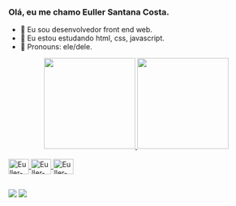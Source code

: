 ### Olá, eu me chamo Euller Santana Costa.



- 🔭 Eu sou desenvolvedor front end web.
- 🌱 Eu estou estudando html, css, javascript.
- 👯 Pronouns: ele/dele.


<div align="center">
  <a href="https://github.com/eullersc">
  <img height="180em" src="https://github-readme-stats.vercel.app/api?username=EullerSC&show_icons=true&theme=dark&include_all_commits=true&count_private=true"/>
  <img height="180em" src="https://github-readme-stats.vercel.app/api/top-langs/?username=EullerSC&layout=compact&langs_count=7&theme=radical"/>
</div>
  
<div style="display: inline_block"><br>
  <img align="center" alt="Euller-HTML5" height="30" width="40" src="https://cdn.jsdelivr.net/gh/devicons/devicon/icons/html5/html5-original.svg">
  <img align="center" alt="Euller-CSS3" height="30" width="40" src="https://cdn.jsdelivr.net/gh/devicons/devicon/icons/css3/css3-original.svg" > 
  <img align="center" alt="Euller-JAVASCRIPT" height="30" width="40" src="https://cdn.jsdelivr.net/gh/devicons/devicon/icons/javascript/javascript-original.svg">
</div>

  ##
  
  <div>
      <a href="https://www.linkedin.com/in/euller-santana-583ab761/" target="_blank"><img src="https://img.shields.io/badge/-LinkedIn-%230077B5?style=for-the-badge&logo=linkedin&logoColor=white" target="_blank"></a> 
      <a href = "mailto:eulleresc@gmail.com"><img src="https://img.shields.io/badge/-Gmail-%23333?style=for-the-badge&logo=gmail&logoColor=white" target="_blank"></a>
  </div>

